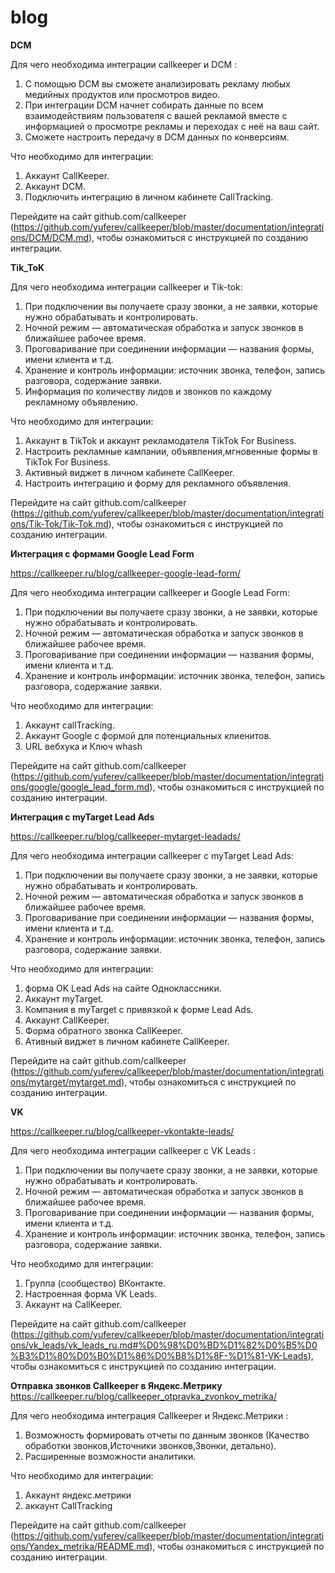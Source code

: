 # blog
**DCM**

Для чего необходима интеграции callkeeper и DCM :
1. С помощью DCM вы сможете анализировать рекламу любых медийных продуктов или просмотров видео.
2. При интеграции DCM начнет собирать данные по всем взаимодействиям пользователя с вашей рекламой вместе с информацией о просмотре рекламы и переходах с неё на ваш сайт.
3. Сможете настроить передачу в DCM данных по конверсиям.

Что необходимо для интеграции:
1. Аккаунт CallKeeper.
2. Аккаунт DCM.
3. Подключить интеграцию в личном кабинете CallTracking.

Перейдите на сайт github.com/callkeeper (https://github.com/yuferev/callkeeper/blob/master/documentation/integrations/DCM/DCM.md), чтобы ознакомиться с инструкцией по созданию интеграции.


**Tik_ToK**

Для чего необходима интеграции callkeeper и Tik-tok:
1. При подключении вы получаете сразу звонки, а не заявки, которые нужно обрабатывать и контролировать.
2. Ночной режим — автоматическая обработка и запуск звонков в ближайшее рабочее время.
3. Проговаривание при соединении информации — названия формы, имени клиента и т.д.
4. Хранение и контроль информации: источник звонка, телефон, запись разговора, содержание заявки.
5. Информация по количеству лидов и звонков по каждому рекламному объявлению.

Что необходимо для интеграции:
1. Аккаунт в TikTok и аккаунт рекламодателя TikTok For Business.
2. Настроить рекламные кампании, объявления,мгновенные формы в TikTok For Business.
3. Активный виджет в личном кабинете CallKeeper.
4. Настроить интеграцию и форму для рекламного объявления.


Перейдите на сайт github.com/callkeeper (https://github.com/yuferev/callkeeper/blob/master/documentation/integrations/Tik-Tok/Tik-Tok.md), чтобы ознакомиться с инструкцией по созданию интеграции.





**Интеграция с формами Google Lead Form**

https://callkeeper.ru/blog/callkeeper-google-lead-form/

Для чего необходима интеграции callkeeper и Google Lead Form:
1. При подключении вы получаете сразу звонки, а не заявки, которые нужно обрабатывать и контролировать.
2. Ночной режим — автоматическая обработка и запуск звонков в ближайшее рабочее время.
3. Проговаривание при соединении информации — названия формы, имени клиента и т.д.
4. Хранение и контроль информации: источник звонка, телефон, запись разговора, содержание заявки.

Что необходимо для интеграции:
1. Аккаунт callTracking.
2. Аккаунт Google с формой для потенциальных клиенитов.
3. URL вебхука и Ключ whash 

Перейдите на сайт github.com/callkeeper (https://github.com/yuferev/callkeeper/blob/master/documentation/integrations/google/google_lead_form.md), чтобы ознакомиться с инструкцией по созданию интеграции.



**Интеграция с myTarget Lead Ads**

https://callkeeper.ru/blog/callkeeper-mytarget-leadads/

Для чего необходима интеграции callkeeper с myTarget Lead Ads:

1. При подключении вы получаете сразу звонки, а не заявки, которые нужно обрабатывать и контролировать.
2. Ночной режим — автоматическая обработка и запуск звонков в ближайшее рабочее время.
3. Проговаривание при соединении информации — названия формы, имени клиента и т.д.
4. Хранение и контроль информации: источник звонка, телефон, запись разговора, содержание заявки.

Что необходимо для интеграции:
1. форма OK Lead Ads на сайте Одноклассники.
2. Аккаунт myTarget.
3. Компания в myTarget с привязкой к форме Lead Ads.
4. Аккаунт CallKeeper.
5. Форма обратного звонка CallKeeper.
6. Ативный виджет в личном кабинете CallKeeper.


Перейдите на сайт github.com/callkeeper (https://github.com/yuferev/callkeeper/blob/master/documentation/integrations/mytarget/mytarget.md), чтобы ознакомиться с инструкцией по созданию интеграции.



**VK**

https://callkeeper.ru/blog/callkeeper-vkontakte-leads/


Для чего необходима интеграции callkeeper с VK Leads :

1. При подключении вы получаете сразу звонки, а не заявки, которые нужно обрабатывать и контролировать.
2. Ночной режим — автоматическая обработка и запуск звонков в ближайшее рабочее время.
3. Проговаривание при соединении информации — названия формы, имени клиента и т.д.
4. Хранение и контроль информации: источник звонка, телефон, запись разговора, содержание заявки.

Что необходимо для интеграции:

1. Группа (сообщество) ВКонтакте.
2. Настроенная форма VK Leads.
3. Аккаунт на CallKeeper.

Перейдите на сайт github.com/callkeeper (https://github.com/yuferev/callkeeper/blob/master/documentation/integrations/vk_leads/vk_leads_ru.md#%D0%98%D0%BD%D1%82%D0%B5%D0%B3%D1%80%D0%B0%D1%86%D0%B8%D1%8F-%D1%81-VK-Leads), чтобы ознакомиться с инструкцией по созданию интеграции.







**Отправка звонков Callkeeper в Яндекс.Метрику**
https://callkeeper.ru/blog/callkeeper_otpravka_zvonkov_metrika/

Для чего необходима интеграция Callkeeper и Яндекс.Метрики :

1. Возможность формировать отчеты по данным звонков (Качество обработки звонков,Источники звонков,Звонки, детально).
2. Расширенные возможности аналитики.

Что необходимо для интеграции:

1. Аккаунт яндекс.метрики
2. аккаунт CallTracking

Перейдите на сайт github.com/callkeeper (https://github.com/yuferev/callkeeper/blob/master/documentation/integrations/Yandex_metrika/README.md), чтобы ознакомиться с инструкцией по созданию интеграции.



